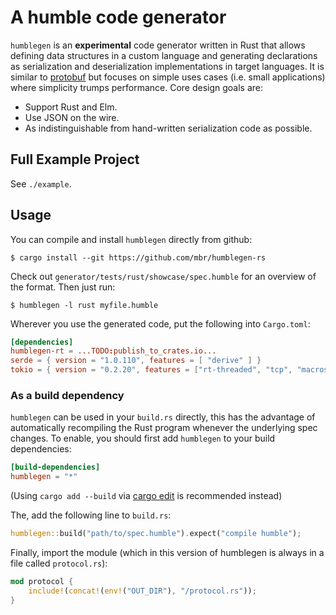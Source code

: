 # A humble code generator

`humblegen` is an **experimental** code generator written in Rust that allows defining data structures in a custom language and generating declarations as serialization and deserialization implementations in target languages. It is similar to [protobuf](https://developers.google.com/protocol-buffers) but focuses on simple uses cases (i.e. small applications) where simplicity trumps performance. Core design goals are:

* Support Rust and Elm.
* Use JSON on the wire.
* As indistinguishable from hand-written serialization code as possible.

## Full Example Project

See `./example`.

## Usage

You can compile and install `humblegen` directly from github:

```
$ cargo install --git https://github.com/mbr/humblegen-rs
```

Check out `generator/tests/rust/showcase/spec.humble` for an overview of the format. Then just run:

```
$ humblegen -l rust myfile.humble
```

Wherever you use the generated code, put the following into `Cargo.toml`:

```toml
[dependencies]
humblegen-rt = ...TODO:publish_to_crates.io...
serde = { version = "1.0.110", features = [ "derive" ] }
tokio = { version = "0.2.20", features = ["rt-threaded", "tcp", "macros"] }
```

### As a build dependency

`humblegen` can be used in your `build.rs` directly, this has the advantage of automatically recompiling the Rust program whenever the underlying spec changes. To enable, you should first add `humblegen` to your build dependencies:

```toml
[build-dependencies]
humblegen = "*"
```

(Using `cargo add --build` via [cargo edit](https://crates.io/crates/cargo-edit) is recommended instead)

The, add the following line to `build.rs`:

```rust
humblegen::build("path/to/spec.humble").expect("compile humble");
```

Finally, import the module (which in this version of humblegen is always in a file called `protocol.rs`):

```rust
mod protocol {
    include!(concat!(env!("OUT_DIR"), "/protocol.rs"));
}
```